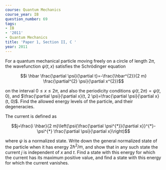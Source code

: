 ```yaml
---
course: Quantum Mechanics
course_year: IB
question_number: 69
tags:
- IB
- '2011'
- Quantum Mechanics
title: 'Paper 1, Section II, C '
year: 2011
---
```




For a quantum mechanical particle moving freely on a circle of length $2 \pi$, the wavefunction $\psi(t, x)$ satisfies the Schrödinger equation

$$i \hbar \frac{\partial \psi}{\partial t}=-\frac{\hbar^{2}}{2 m} \frac{\partial^{2} \psi}{\partial x^{2}}$$

on the interval $0 \leqslant x \leqslant 2 \pi$, and also the periodicity conditions $\psi(t, 2 \pi)=\psi(t, 0)$, and $\frac{\partial \psi}{\partial x}(t, 2 \pi)=\frac{\partial \psi}{\partial x}(t, 0)$. Find the allowed energy levels of the particle, and their degeneracies.

The current is defined as

$$j=\frac{i \hbar}{2 m}\left(\psi{\frac{\partial \psi^{*}}{\partial x}}^{*}-\psi^{*} \frac{\partial \psi}{\partial x}\right)$$

where $\psi$ is a normalized state. Write down the general normalized state of the particle when it has energy $2 \hbar^{2} / m$, and show that in any such state the current $j$ is independent of $x$ and $t$. Find a state with this energy for which the current has its maximum positive value, and find a state with this energy for which the current vanishes.